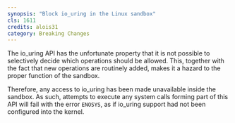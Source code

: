 ```yaml
---
synopsis: "Block io_uring in the Linux sandbox"
cls: 1611
credits: alois31
category: Breaking Changes
---
```


The io\_uring API has the unfortunate property that it is not possible to selectively decide which operations should be allowed.
This, together with the fact that new operations are routinely added, makes it a hazard to the proper function of the sandbox.

Therefore, any access to io\_uring has been made unavailable inside the sandbox.
As such, attempts to execute any system calls forming part of this API will fail with the error `ENOSYS`, as if io\_uring support had not been configured into the kernel.
